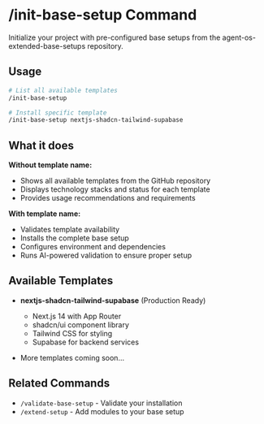 # /init-base-setup Command

Initialize your project with pre-configured base setups from the agent-os-extended-base-setups repository.

## Usage

```bash
# List all available templates
/init-base-setup

# Install specific template
/init-base-setup nextjs-shadcn-tailwind-supabase
```

## What it does

**Without template name:**
- Shows all available templates from the GitHub repository
- Displays technology stacks and status for each template
- Provides usage recommendations and requirements

**With template name:**
- Validates template availability
- Installs the complete base setup
- Configures environment and dependencies
- Runs AI-powered validation to ensure proper setup

## Available Templates

- **nextjs-shadcn-tailwind-supabase** (Production Ready)
  - Next.js 14 with App Router
  - shadcn/ui component library
  - Tailwind CSS for styling
  - Supabase for backend services

- More templates coming soon...

## Related Commands

- `/validate-base-setup` - Validate your installation
- `/extend-setup` - Add modules to your base setup